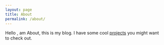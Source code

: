 ```yaml
---
layout: page
title: About
permalink: /about/
---
```


Hello , am About, this is my blog.
I have some cool [projects](/projects) you might want to check out.

